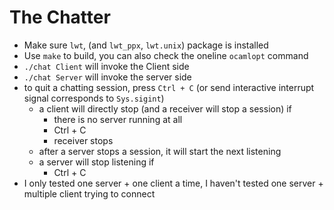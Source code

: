 # The Chatter
* Make sure `lwt`, (and `lwt_ppx`, `lwt.unix`) package is installed
* Use `make` to build, you can also check the oneline `ocamlopt` command
* `./chat Client` will invoke the Client side
* `./chat Server` will invoke the server side
* to quit a chatting session, press `Ctrl + C` (or send interactive interrupt signal corresponds to `Sys.sigint`)
  * a client will directly stop (and a receiver will stop a session) if
    * there is no server running at all
    * Ctrl + C
    * receiver stops
  * after a server stops a session, it will start the next listening
  * a server will stop listening if
    * Ctrl + C
* I only tested one server + one client a time, I haven't tested one server + multiple client trying to connect